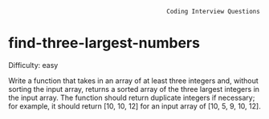                                                 Coding Interview Questions
# find-three-largest-numbers

Difficulty: easy

  Write a function that takes in an array of at least three integers and,
  without sorting the input array, returns a sorted array of the three largest
  integers in the input array. The function should return duplicate integers if necessary; for example, it
  should return [10, 10, 12] for an input array of [10, 5, 9, 10, 12].
